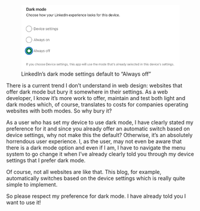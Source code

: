 <figure><img loading="lazy" decoding="async" src="Bildschirmfoto-2024-10-01-um-08.38.55.png" alt="LinkedIn's Dark Mode Settings"><figcaption>LinkedIn’s dark mode settings default to “Always off”</figcaption></figure>

There is a current trend I don’t understand in web design: websites that offer dark mode but bury it somewhere in their settings. As a web developer, I know it’s more work to offer, maintain and test both light and dark modes which, of course, translates to costs for companies operating websites with both modes. So why bury it?

As a user who has set my device to use dark mode, I have clearly stated my preference for it and since you already offer an automatic switch based on device settings, why not make this the default? Otherwise, it’s an absolutely horrendous user experience. I, as the user, may not even be aware that there is a dark mode option and even if I am, I have to navigate the menu system to go change it when I’ve already clearly told you through my device settings that I prefer dark mode.

Of course, not all websites are like that. This blog, for example, automatically switches based on the device settings which is really quite simple to implement.

So please respect my preference for dark mode. I have already told you I want to use it!